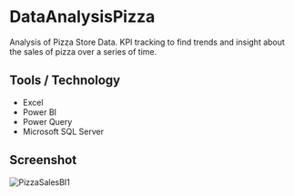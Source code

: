 # DataAnalysisPizza

Analysis of Pizza Store Data. KPI tracking to find trends and insight about the sales of pizza over a series of time.

## Tools / Technology

- Excel
- Power BI
- Power Query
- Microsoft SQL Server

## Screenshot

![PizzaSalesBI1](https://github.com/GerardRosario/DataAnalysisPizza/assets/55461102/d3d98400-c2c3-42ff-bd13-0fc8ebf92763)
